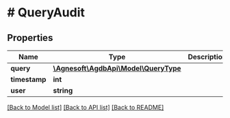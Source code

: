 # # QueryAudit

## Properties

Name | Type | Description | Notes
------------ | ------------- | ------------- | -------------
**query** | [**\Agnesoft\AgdbApi\Model\QueryType**](QueryType.md) |  |
**timestamp** | **int** |  |
**user** | **string** |  |

[[Back to Model list]](../../README.md#models) [[Back to API list]](../../README.md#endpoints) [[Back to README]](../../README.md)
